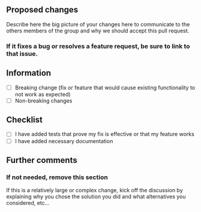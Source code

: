 ## Proposed changes

Describe here the big picture of your changes here to communicate to the others members of the group and why we should accept this pull request.

### If it fixes a bug or resolves a feature request, be sure to link to that issue.

## Information
- [ ] Breaking change (fix or feature that would cause existing functionality to not work as expected)
- [ ] Non-breaking changes

## Checklist

- [ ] I have added tests that prove my fix is effective or that my feature works
- [ ] I have added necessary documentation

## Further comments

### If not needed, remove this section
If this is a relatively large or complex change, kick off the discussion by explaining why you chose the solution you did
and what alternatives you considered, etc...
